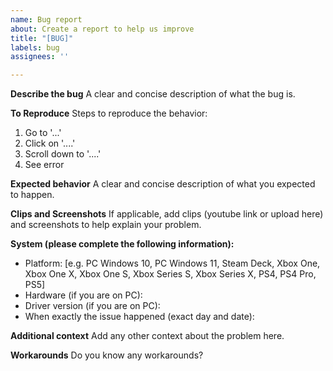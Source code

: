 ```yaml
---
name: Bug report
about: Create a report to help us improve
title: "[BUG]"
labels: bug
assignees: ''

---
```


**Describe the bug**
A clear and concise description of what the bug is.

**To Reproduce**
Steps to reproduce the behavior:
1. Go to '...'
2. Click on '....'
3. Scroll down to '....'
4. See error

**Expected behavior**
A clear and concise description of what you expected to happen.

**Clips and Screenshots**
If applicable, add clips (youtube link or upload here) and screenshots to help explain your problem.

**System (please complete the following information):**
 - Platform: [e.g. PC Windows 10, PC Windows 11, Steam Deck, Xbox One, Xbox One X, Xbox One S, Xbox Series S, Xbox Series X, PS4, PS4 Pro, PS5]
 - Hardware (if you are on PC):
 - Driver version (if you are on PC):
 - When exactly the issue happened (exact day and date):

**Additional context**
Add any other context about the problem here.

**Workarounds**
Do you know any workarounds?
